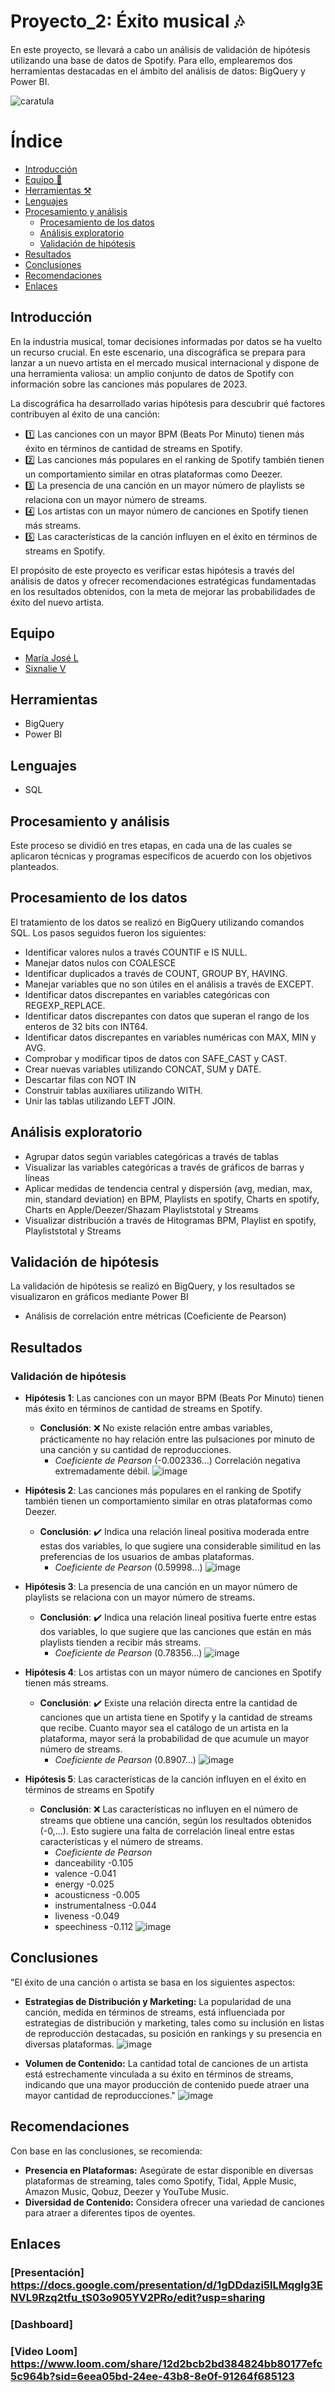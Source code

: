 # Proyecto_2: Éxito musical :notes:
En este proyecto, se llevará a cabo un análisis de validación de hipótesis utilizando una base de datos de Spotify. Para ello, emplearemos dos herramientas destacadas en el ámbito del análisis de datos: BigQuery y Power BI.

![caratula](https://github.com/user-attachments/assets/88f82157-1729-4d9e-884a-4b309e19e47d)

# Índice 
- [Introducción](#introducción)
- [Equipo 🤝](#equipo)
- [Herramientas :hammer_and_pick:](#herramientas)
- [Lenguajes](#lenguajes)
- [Procesamiento y análisis](#procesamiento-y-análisis)
  - [Procesamiento de los datos](#procesamiento-de-los-datos)
  - [Análisis exploratorio](#análisis-exploratorio)
  - [Validación de hipótesis](#validación-de-hipótesis)
- [Resultados](#resultados)
- [Conclusiones](#conclusiones)
- [Recomendaciones](#recomendaciones)
- [Enlaces](#enlaces)
  
## Introducción
En la industria musical, tomar decisiones informadas por datos se ha vuelto un recurso crucial. En este escenario, una discográfica se prepara para lanzar a un nuevo artista en el mercado musical internacional y dispone de una herramienta valiosa: un amplio conjunto de datos de Spotify con información sobre las canciones más populares de 2023.

La discográfica ha desarrollado varias hipótesis para descubrir qué factores contribuyen al éxito de una canción:
+ :one: Las canciones con un mayor BPM (Beats Por Minuto) tienen más éxito en términos de cantidad de streams en Spotify.
+ 2️⃣ Las canciones más populares en el ranking de Spotify también tienen un comportamiento similar en otras plataformas como Deezer.
+ 3️⃣ La presencia de una canción en un mayor número de playlists se relaciona con un mayor número de streams.
+ 4️⃣ Los artistas con un mayor número de canciones en Spotify tienen más streams.
+ 5️⃣ Las características de la canción influyen en el éxito en términos de streams en Spotify.

El propósito de este proyecto es verificar estas hipótesis a través del análisis de datos y ofrecer recomendaciones estratégicas fundamentadas en los resultados obtenidos, con la meta de mejorar las probabilidades de éxito del nuevo artista.

## Equipo 
- [María José L](https://github.com/mariwolves)
- [Sixnalie V](https://github.com/Naliesav)

## Herramientas
+ BigQuery  
+ Power BI
  
## Lenguajes
+ SQL
## Procesamiento y análisis
Este proceso se dividió en tres etapas, en cada una de las cuales se aplicaron técnicas y programas específicos de acuerdo con los objetivos planteados.
##  Procesamiento de los datos 
El tratamiento de los datos se realizó en BigQuery utilizando comandos SQL. Los pasos seguidos fueron los siguientes:
+ Identificar valores nulos a través COUNTIF e IS NULL.
+ Manejar datos nulos con COALESCE
+ Identificar duplicados a través de COUNT, GROUP BY, HAVING.
+ Manejar variables que no son útiles en el análisis a través de EXCEPT.
+ Identificar datos discrepantes en variables categóricas con REGEXP_REPLACE.
+ Identificar datos discrepantes con datos que superan el rango de los enteros de 32 bits con INT64.
+ Identificar datos discrepantes en variables numéricas con MAX, MIN y AVG.
+ Comprobar y modificar tipos de datos con SAFE_CAST y CAST.
+ Crear nuevas variables utilizando CONCAT, SUM y DATE.
+ Descartar filas con NOT IN
+ Construir tablas auxiliares utilizando WITH.
+ Unir las tablas utilizando LEFT JOIN.

## Análisis exploratorio
+ Agrupar datos según variables categóricas a través de tablas
+ Visualizar las variables categóricas a través de gráficos de barras y líneas 
+ Aplicar medidas de tendencia central y dispersión (avg, median, max, min, standard deviation) en BPM, Playlists en spotify, Charts en spotify, Charts en Apple/Deezer/Shazam Playliststotal y Streams
+ Visualizar distribución a través de Hitogramas BPM, Playlist en spotify, Playliststotal y Streams

## Validación de hipótesis
La validación de hipótesis se realizó en BigQuery, y los resultados se visualizaron en gráficos mediante Power BI
+ Análisis de correlación entre métricas (Coeficiente de Pearson)

## Resultados
### Validación de hipótesis
  + **Hipótesis 1**: Las canciones con un mayor BPM (Beats Por Minuto) tienen más éxito en términos de cantidad de streams en Spotify.
    + **Conclusión**: :x: No existe relación entre ambas variables, prácticamente no hay relación entre las pulsaciones por minuto de una canción y su cantidad de reproducciones.
      + *Coeficiente de Pearson* (-0.002336...) Correlación negativa extremadamente débil. 
![image](https://github.com/user-attachments/assets/98e52261-f38e-4670-90f2-5cf6d04ecb93)

  + **Hipótesis 2**: Las canciones más populares en el ranking de Spotify también tienen un comportamiento similar en otras plataformas como Deezer.
    + **Conclusión**: :heavy_check_mark: Indica una relación lineal positiva moderada entre estas dos variables, lo que sugiere una considerable similitud en las preferencias de los usuarios de ambas plataformas.
      + *Coeficiente de Pearson* (0.59998...) 
![image](https://github.com/user-attachments/assets/96494bc8-a274-49f0-8ecc-5fb217911b49)

  + **Hipótesis 3**: La presencia de una canción en un mayor número de playlists se relaciona con un mayor número de streams.
    + **Conclusión**: :heavy_check_mark: Indica una relación lineal positiva fuerte entre estas dos variables, lo que sugiere que las canciones que están en más playlists tienden a recibir más streams.
      + *Coeficiente de Pearson* (0.78356...)
![image](https://github.com/user-attachments/assets/f768b9fc-0acd-42a5-91a2-3747e392818f)

  + **Hipótesis 4**: Los artistas con un mayor número de canciones en Spotify tienen más streams.
    + **Conclusión**: :heavy_check_mark: Existe una relación directa entre la cantidad de canciones que un artista tiene en Spotify y la cantidad de streams que recibe. Cuanto mayor sea el catálogo de un artista en la plataforma, mayor será la probabilidad de que acumule un mayor número de streams.
      + *Coeficiente de Pearson* (0.8907...)
![image](https://github.com/user-attachments/assets/e527ceb0-eee6-4144-a38a-3d85ce4370aa)

  + **Hipótesis 5**: Las características de la canción influyen en el éxito en términos de streams en Spotify
    + **Conclusión**: :x: Las características no influyen en el número de streams que obtiene una canción, según los resultados obtenidos (-0,...). Esto sugiere una falta de correlación lineal entre estas características y el número de streams.
      + *Coeficiente de Pearson*
      +  danceability -0.105
      +  valence -0.041
      +  energy -0.025
      +  acousticness -0.005
      +  instrumentalness -0.044
      +  liveness -0.049
      +  speechiness -0.112
![image](https://github.com/user-attachments/assets/36a69253-0969-43ca-bff1-965afdd296f0)

## Conclusiones
"El éxito de una canción o artista se basa en los siguientes aspectos:
+ **Estrategias de Distribución y Marketing:** La popularidad de una canción, medida en términos de streams, está influenciada por estrategias de distribución y marketing, tales como su inclusión en listas de reproducción destacadas, su posición en rankings y su presencia en diversas plataformas.
  ![image](https://github.com/user-attachments/assets/70cc8664-a23f-471a-a4f1-b5ebfe465d02)

+ **Volumen de Contenido:** La cantidad total de canciones de un artista está estrechamente vinculada a su éxito en términos de streams, indicando que una mayor producción de contenido puede atraer una mayor cantidad de reproducciones."
  ![image](https://github.com/user-attachments/assets/e7204507-1204-46c3-b950-0d2ce85ab253)

## Recomendaciones
Con base en las conclusiones, se recomienda:
+ **Presencia en Plataformas:** Asegúrate de estar disponible en diversas plataformas de streaming, tales como Spotify, Tidal, Apple Music, Amazon Music, Qobuz, Deezer y YouTube Music.
+ **Diversidad de Contenido:** Considera ofrecer una variedad de canciones para atraer a diferentes tipos de oyentes.



## Enlaces
### [Presentación] https://docs.google.com/presentation/d/1gDDdazi5lLMqglg3ENVL9Rzq2tfu_tS03o905YV2PRo/edit?usp=sharing
### [Dashboard] 
### [Video Loom] https://www.loom.com/share/12d2bcb2bd384824bb80177efc5c964b?sid=6eea05bd-24ee-43b8-8e0f-91264f685123
